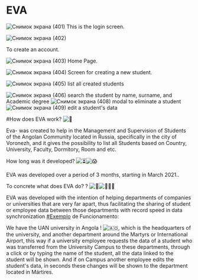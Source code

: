 
# EVA
![Снимок экрана (401)](https://user-images.githubusercontent.com/59142372/123420279-0c346a00-d5c4-11eb-9812-4a72c51ec4ce.png)
This is the login screen.

![Снимок экрана (402)](https://user-images.githubusercontent.com/59142372/123420808-b1e7d900-d5c4-11eb-97d2-6f9b45d63134.png)

To create an account.


![Снимок экрана (403)](https://user-images.githubusercontent.com/59142372/123421154-291d6d00-d5c5-11eb-8584-9d87bcffbf15.png)
Home Page.

![Снимок экрана (404)](https://user-images.githubusercontent.com/59142372/123421219-40f4f100-d5c5-11eb-8750-1bce05627eae.png)
Screen for creating a new student.


![Снимок экрана (405)](https://user-images.githubusercontent.com/59142372/123421766-f4f67c00-d5c5-11eb-999f-1418090e3822.png)
list all created students

![Снимок экрана (406)](https://user-images.githubusercontent.com/59142372/123421883-20796680-d5c6-11eb-8145-4d0302b94986.png)
search the student by name, surname, and Academic degree
![Снимок экрана (408)](https://user-images.githubusercontent.com/59142372/123422306-adbcbb00-d5c6-11eb-887c-18aaa3a792b3.png)
modal to eliminate a student
![Снимок экрана (409)](https://user-images.githubusercontent.com/59142372/123422510-fe341880-d5c6-11eb-8d88-963fa6562411.png)
edit a student's data

#How does EVA work? ![🤔](https://static.xx.fbcdn.net/images/emoji.php/v9/t34/1/16/1f914.png)

Eva- was created to help in the Management and Supervision of Students of the Angolan Community located in Russia, specifically in the city of Voronezh, and it gives the possibility to list all Students based on Country, University, Faculty, Dormitory, Room and etc.

How long was it developed? ![⏳](https://static.xx.fbcdn.net/images/emoji.php/v9/tb7/1/16/23f3.png)![😱](https://static.xx.fbcdn.net/images/emoji.php/v9/t2c/1/16/1f631.png)

EVA was developed over a period of 3 months, starting in March 2021..

To concrete what does EVA do? ? ![🥺](https://static.xx.fbcdn.net/images/emoji.php/v9/t9b/1/16/1f97a.png)![🙇🏽‍♂️](https://static.xx.fbcdn.net/images/emoji.php/v9/t3e/1/16/1f647_1f3fd_200d_2642.png)

EVA was developed with the intention of helping departments of companies or universities that are very far apart, thus facilitating the sharing of student or employee data between those departments with record speed in data synchronization
[#Exemplo](https://www.facebook.com/hashtag/exemplo?__eep__=6&__cft__[0]=AZX6fmDfplTgnj9VuCFfdK6uWr2OUndlznmWIvDnmz2XUshNJ22IbvDW7Z2NVpv_6dHzPcyHWySEXTMegL-mLuHSSbfUsjvoYEH00FoN-n0IthVMc0ARmMBNMfPPUGCXcsA4EoPdCbKgFJrsrfaxtKeH&__tn__=*NK-R) de Funcionamento:



We have the UAN university in Angola ! ![🇦🇴](https://static.xx.fbcdn.net/images/emoji.php/v9/tc5/1/16/1f1e6_1f1f4.png), which is the headquarters of the university, and another department around the Martyrs or International Airport, this way if a university employee requests the data of a student who was transferred from the University Campus to these departments, through a click or by typing the name of the student, all the data linked to the student will be shown. And if on Campus another employee edits the student's data, in seconds these changes will be shown to the department located in Mártires.

